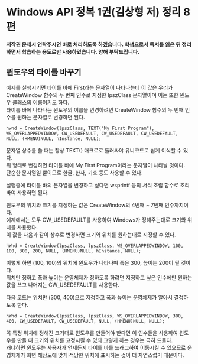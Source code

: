 # Windows API 정복 1권(김상형 저) 정리 8편

**저작권 문제시 연락주시면 바로 처리하도록 하겠습니다. 학생으로서 독서를 읽은 뒤 정리하면서 학습하는 용도로만 사용하였습니다. 양해 부탁드립니다.**

## 윈도우의 타이틀 바꾸기

예제를 실행시키면 타이틀 바에 First라는 문자열이 나타나는데 이 값은 우리가 CreateWindow 함수의 두 번째 인수로 지정한 lpszClass 문자열이며 이는 또한 윈도우 클래스의 이름이기도 하다.  
타이틀 바에 나타나는 윈도우의 이름을 변경하려면 CreateWindow 함수의 두 번째 인수를 원하는 문자열로 변경하면 된다.  
  
    hwnd = CreateWindow(lpszClass, TEXT("My First Program"), WS_OVERLAPPEDWINDOW, CW_USEDEFAULT, CW_USEDEFAULT, CW_USEDEFAULT, NULL, (HMENU)NULL, hInstance, NULL);

문자열 상수를 쓸 때는 항상 TEXT() 매크로로 둘러싸야 유니코드로 쉽게 이식할 수 있다.  
위 형태로 변경하면 타이틀 바에 My First Program이라는 문자열이 나타날 것이다.  
단순한 문자열일 뿐이므로 한글, 한자, 기호 등도 사용할 수 있다.  
  
실행중에 타이틀 바의 문자열을 변경하고 싶다면 wsprintf 등의 서식 조립 함수로 조리바여 사용하면 된다.  
  
윈도우의 위치와 크기를 지정하는 값은 CreateWindow의 4번째 ~ 7번째 인수까지이다.  
예제에서는 모두 CW_USEDEFAULT를 사용하여 Windows가 정해주는대로 크기와 위치를 사용했다.  
이 값을 다음과 같이 상수로 변경하면 크기와 위치를 원하는대로 지정할 수 있다.  
  
    hWnd = CreateWindow(lpszClass, lpszClass, WS_OVERLAPPEDWINDOW, 100, 100, 300, 200, NULL, (HMENU)NULL, hInstance, NULL);

이렇게 하면 (100, 100)의 위치에 윈도우가 나타나며 폭은 300, 높이는 200이 될 것이다.  
위치만 정하고 폭과 높이는 운영체제가 정하도록 하려면 지정하고 싶은 인수에만 원하는 값을 쓰고 나머지는 CW_USEDEFAULT를 사용한다.  
  
다음 코드는 위치만 (300, 400)으로 지정하고 폭과 높이는 운영체제가 알아서 결정하도록 한다.  
  
    hWnd = CreateWindow(lpszClass, lpszClass, WS_OVERLAPPEDWINDOW, 300, 400, CW_USEDEFAULT, CW_USEDEFAULT, NULL, (HMENU)NULL, NULL);

꼭 특정 위치에 정해진 크기대로 윈도우를 만들어야 한다면 이 인수들을 사용하여 윈도우를 만들 때 크기와 위치를 고정시킬 수 있되 그렇게 하는 경우는 극히 드물다.  
왜냐하면 윈도우는 사용자가 언제든지 타이틀 바를 드래그하여 이동시킬 수 있으므로 운영체제가 화면 해상도에 맞게 적당한 위치에 표시하는 것이 더 자연스럽기 때문이다.